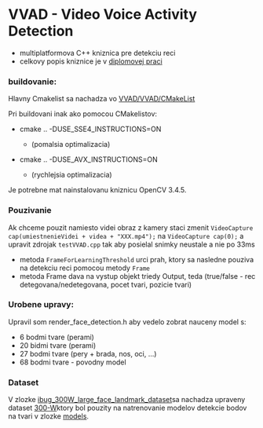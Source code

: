# VVAD - Video Voice Activity Detection

* multiplatformova C++ kniznica pre detekciu reci
* celkovy popis kniznice je v [diplomovej praci](https://github.com/Kr1zA/VVAD/blob/master/diplomka.PDF)

### buildovanie:
Hlavny Cmakelist sa nachadza vo [VVAD/VVAD/CMakeList](https://github.com/Kr1zA/VVAD/blob/master/VVAD/VVAD/CMakeLists.txt)

Pri buildovani inak ako pomocou CMakelistov:
* cmake .. -DUSE_SSE4_INSTRUCTIONS=ON
    * (pomalsia optimalizacia)

* cmake .. -DUSE_AVX_INSTRUCTIONS=ON
    * (rychlejsia optimalizacia)
    
Je potrebne mat nainstalovanu kniznicu OpenCV 3.4.5.

### Pouzivanie
Ak chceme pouzit namiesto videi obraz z kamery staci zmenit `VideoCapture cap(umiestnenieVidei + videa + "XXX.mp4");` na `VideoCapture cap(0);` a upravit zdrojak `testVVAD.cpp` tak aby posielal snimky neustale a nie po 33ms

* metoda `FrameForLearningThreshold` urci prah, ktory sa nasledne pouziva na detekciu reci pomocou metody `Frame`
* metoda Frame dava na vystup objekt triedy Output, teda (true/false - rec detegovana/nedetegovana, pocet tvari, pozicie tvari)

### Urobene upravy:
Upravil som render_face_detection.h aby vedelo zobrat nauceny model s:
* 6 bodmi tvare (perami)
* 20 bidmi tvare (perami)
* 27 bodmi tvare (pery + brada, nos, oci, ...)
* 68 bodmi tvare - povodny model

### Dataset
V zlozke [ibug_300W_large_face_landmark_dataset](https://github.com/Kr1zA/VVAD/tree/master/ibug_300W_large_face_landmark_dataset)sa nachadza upraveny dataset [300-W](https://ibug.doc.ic.ac.uk/resources/300-W_IMAVIS/)ktory bol pouzity na natrenovanie modelov detekcie bodov na tvari v zlozke [models](https://github.com/Kr1zA/VVAD/tree/master/VVAD/VVAD/data/models).
